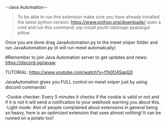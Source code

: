 --Java Automation--

> To be able to run this extension make sure you have already installed the latest python version: https://www.python.org/downloads/
> open a cmd and run this command:         pip install psutil robloxapi pyautogui pillow

Once you are done drag JavaAutomation.py to the mewt sniper folder and run JavaAutomation.py (it will run mewt automatcally)


#Remember to join Java Automation server to get updates and news: https://discord.gg/javaw

TUTORIAL:     https://www.youtube.com/watch?v=f1h0D4SapQ0


JavaAutomation gives you FULL control on mewt sniper just by using discord commands!



-Cookie checker: Every 5 minutes it checks if the cookie is valid or not and if it is not it will send a notification to your webhook warning you about this.
-Light mode: Alot of people complained about extensions in general being so heavy, here is an optimized extension that uses almost nothing! It can be runned on a potato too!


